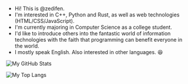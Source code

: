 - Hi! This is @zedifen.
- I'm interested in C++, Python and Rust, as well as web technologies (HTML/CSS/JavaScript). 
- I'm currently majoring in Computer Science as a college student.
- I'd like to introduce others into the fantastic world of information technologies with the faith that programming can benefit everyone in the world.
- I mostly speak English. Also interested in other languages. 😆

![My GitHub Stats](https://github-readme-stats.vercel.app/api?username=zedifen&bg_color=30,e96443,904e95&icon_color=79ff97&title_color=fff&text_color=fff&hide_border=true&show_icons=true&card_width=400)

![My Top Langs](https://github-readme-stats.vercel.app/api/top-langs/?username=zedifen&bg_color=30,e96443,904e95&title_color=fff&text_color=fff&hide_border=true&card_width=400&langs_count=3)
